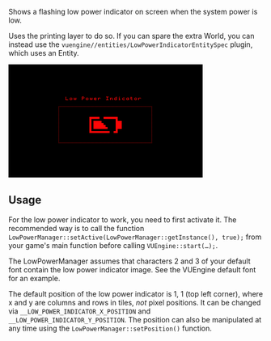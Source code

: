 Shows a flashing low power indicator on screen when the system power is low.

Uses the printing layer to do so. If you can spare the extra World, you can instead use the `vuengine//entities/LowPowerIndicatorEntitySpec` plugin, which uses an Entity.

![](https://raw.githubusercontent.com/VUEngine/VUEngine-Plugins/master/other/LowPowerIndicator/preview.png)

## Usage

For the low power indicator to work, you need to first activate it. The recommended way is to call the function `LowPowerManager::setActive(LowPowerManager::getInstance(), true);` from your game's main function before calling `VUEngine::start(…);`.

The LowPowerManager assumes that characters 2 and 3 of your default font contain the low power indicator image. See the VUEngine default font for an example.

The default position of the low power indicator is 1, 1 (top left corner), where x and y are columns and rows in tiles, *not* pixel positions. It can be changed via `__LOW_POWER_INDICATOR_X_POSITION` and `__LOW_POWER_INDICATOR_Y_POSITION`. The position can also be manipulated at any time using the `LowPowerManager::setPosition()` function.
